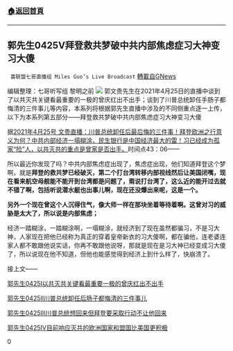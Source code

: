 ###  [:house:返回首頁](https://github.com/ourhimalayas/txt)
---

## 郭先生0425V拜登救共梦破中共内部焦虑症习大神变习大傻
` 喜联盟七哥直播组 Miles Guo’s Live Broadcast` [轉載自GNews](https://gnews.org/zh-hans/1140003/)

编辑整理：七哥听写组 黎明之前
![]()![](https://gnews.org/wp-content/uploads/2021/04/封面-32.png)
郭文贵先生在2021年4月25日的直播中谈到了以共灭共关键看最重要的一极的曾庆红出不出手；谈到了川普总统卸任手肠子都悔清的三件事儿等内容，本系列将根据郭先生直播中涉及的不同侧重点逐一上传，以下为本系列第五部分——拜登救共梦破中共内部焦虑症习大神变习大傻

据[2021年4月25号 文贵直播：川普总统卸任后最后悔的三件事！拜登欧洲之行意义为何？中共内部经济一塌糊涂，民生银行是中国经济最大的雷！习已经成为孤家“险”人，以共灭共的重点是曾家是否出手。](https://gtv.org/video/id=608571df8aa4fd003f365a28)时间点43：06——

所以最近你发现了吗？中共内部焦虑症出现了，焦虑症出现，他们知道拜登这个梦啊，就是**拜登的救共梦已经破灭，第二个打台湾转移内部视线然后让美国闭嘴，现在看来航空母舰能不能开到台湾都是问题了，甭说打台湾了，这么近的能开过去就不错了啊，包括听说潜水艇也出事儿啊，现在还没爆出来呢，这是一个。**

**另外一个现在曾这个人沉得住气，像大师一样在那块坐着等待着啊。这曾对习的威胁是太大了，所以说是内部焦虑；**

经济一踏糊涂，一踏糊涂啊，一塌糊涂，就经济到了现在虽然都骗习，不是习大神，人家现在把他已经称为真正的穿着皇帝新衣的习大傻啊，都在骗他，连老婆连家人都不敢跟他说实话，你再不敢跟他说呀，那就是现在是习大神已经变成习大傻了，所以说现在他不知道，但他也能感觉得到经济上到什么样了，快崩溃了。

接上文——

[郭先生0425I以共灭共关键看最重要一极的曾庆红出不出手](https://gnews.org/zh-hans/1139865/)

[郭先生0425II川普总统卸任后肠子都悔清的三件事儿](https://gnews.org/zh-hans/1139908/)

[郭先生0425III川普总统想回来但拜登要采取行动不让他回来](https://gnews.org/zh-hans/1139934/)

[郭先生0425IV目前响应灭共的欧洲国家和盟国比美国更积极](https://gnews.org/zh-hans/1139985/)

0
